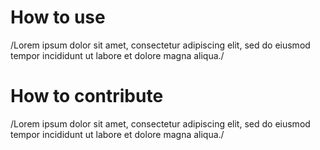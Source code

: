 # How to use
/Lorem ipsum dolor sit amet, consectetur adipiscing elit, sed do eiusmod tempor incididunt ut labore et dolore magna aliqua./

# How to contribute
/Lorem ipsum dolor sit amet, consectetur adipiscing elit, sed do eiusmod tempor incididunt ut labore et dolore magna aliqua./
